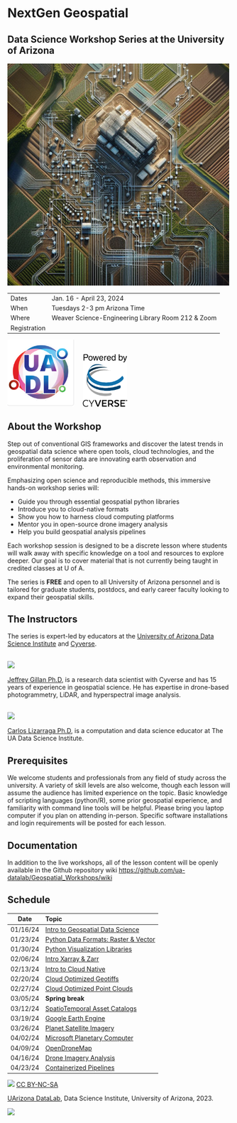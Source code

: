 # NextGen Geospatial 

## Data Science Workshop Series at the University of Arizona

<img src="/images/circuit_landscape.jpeg" width=500>

|      |         |
|  --- | ----  |
| Dates | Jan. 16 - April 23, 2024 |
| When | Tuesdays 2-3 pm Arizona Time | 
| Where | Weaver Science-Engineering Library Room 212 & Zoom |
| Registration |     |

<img src="/images/UA_datalab.png" width=150> &nbsp;&nbsp;&nbsp; <img src="/images/PoweredbyCyverse_LogoSquare0.png" width=100>
## About the Workshop 
Step out of conventional GIS frameworks and discover the latest trends in geospatial data science where open tools, cloud technologies, and the proliferation of sensor data are innovating earth observation and environmental monitoring. 

Emphasizing open science and reproducible methods, this immersive hands-on workshop series will:

* Guide you through essential geospatial python libraries
* Introduce you to cloud-native formats
* Show you how to harness cloud computing platforms
* Mentor you in open-source drone imagery analysis
* Help you build geospatial analysis pipelines

Each workshop session is designed to be a discrete lesson where students will walk away with specific knowledge on a tool and resources to explore deeper. Our goal is to cover material that is not currently being taught in credited classes at U of A.  

The series is **FREE** and open to all University of Arizona personnel and is tailored for graduate students, postdocs, and early career faculty looking to expand their geospatial skills. 



## The Instructors

The series is expert-led by educators at the [University of Arizona Data Science Institute](https://datascience.arizona.edu/) and [Cyverse](https://cyverse.org/). 
<br/>
<br/>

<img src="/images/gillan_headshot_2023.jpg" width=300>

[Jeffrey Gillan Ph.D](https://www.gillanscience.com), is a research data scientist with Cyverse and has 15 years of experience in geospatial science. He has expertise in drone-based photogrammetry, LiDAR, and hyperspectral image analysis. 
<br/>
<br/>

<img src="https://datascience.arizona.edu/sites/default/files/styles/az_medium/public/2023-03/202206448_lizarraga_carlos-5481-Edit.jpg?itok=eadCJ6ZI" width=250>

[Carlos Lizarraga Ph.D](https://datascience.arizona.edu/person/carlos-lizarraga), is a computation and data science educator at The UA Data Science Institute. 


## Prerequisites
We welcome students and professionals from any field of study across the university. A variety of skill levels are also welcome, though each lesson will assume the audience has limited experience on the topic. Basic knowledge of scripting languages (python/R), some prior geospatial experience, and familiarity with command line tools will be helpful. Please bring you laptop computer if you plan on attending in-person. Specific software installations and login requirements will be posted for each lesson. 


## Documentation
In addition to the live workshops, all of the lesson content will be openly available in the Github repository wiki https://github.com/ua-datalab/Geospatial_Workshops/wiki

## Schedule

| Date |  Topic |
| :--: | :-- |
|   01/16/24  |   [Intro to Geospatial Data Science](https://github.com/ua-datalab/Geospatial_Workshops/wiki/Intro-to-Geospatial-Data-Science) | 
| 01/23/24 |  [Python Data Formats: Raster & Vector](https://github.com/ua-datalab/Geospatial_Workshops/wiki/Python-Data-Formats:-Raster-&-Vector)|
|  01/30/24   |  [Python Visualization Libraries](https://github.com/ua-datalab/Geospatial_Workshops/wiki/Python-Visualization-Libraries)  |
|    02/06/24 |   [Intro Xarray & Zarr](https://github.com/ua-datalab/Geospatial_Workshops/wiki/Intro-to-Xarray-&-Zarr) | 
|   02/13/24  | [Intro to Cloud Native](https://github.com/ua-datalab/Geospatial_Workshops/wiki/Intro-to-Cloud-Native)   |
|    02/20/24 |  [Cloud Optimized Geotiffs](https://github.com/ua-datalab/Geospatial_Workshops/wiki/Cloud-Optimized-Geotiffs)  | 
|   02/27/24  |  [Cloud Optimized Point Clouds](https://github.com/ua-datalab/Geospatial_Workshops/wiki/Cloud-Optimized-Point-Clouds) | 
|   03/05/24 |   **Spring break** | 
|    03/12/24 |   [SpatioTemporal Asset Catalogs](https://github.com/ua-datalab/Geospatial_Workshops/wiki/SpatioTemporal-Asset-Catalogs-(STAC)) | 
|    03/19/24 |  [Google Earth Engine](https://github.com/ua-datalab/Geospatial_Workshops/wiki/Google-Earth-Engine)  | 
|    03/26/24 |   [Planet Satellite Imagery](https://github.com/ua-datalab/Geospatial_Workshops/wiki/Planet-Satellite-Imagery) | 
|   04/02/24  | [Microsoft Planetary Computer](https://github.com/ua-datalab/Geospatial_Workshops/wiki/Microsoft-Planetary-Computer) | 
|    04/09/24 |  [OpenDroneMap](https://github.com/ua-datalab/Geospatial_Workshops/wiki/OpenDroneMap)   | 
|   04/16/24  |  [Drone Imagery Analysis](https://github.com/ua-datalab/Geospatial_Workshops/wiki/Drone-Imagery-Analysis)  | 
|    04/23/24 |   [Containerized Pipelines](https://github.com/ua-datalab/Geospatial_Workshops/wiki/Containerized-Pipelines) |


<img src="https://mirrors.creativecommons.org/presskit/buttons/88x31/png/by-nc-sa.png" width="128">  [  CC BY-NC-SA](https://creativecommons.org/licenses/by-nc-sa/4.0/)

[UArizona DataLab](https://www.datascience.arizona.edu/education/uarizona-data-lab), Data Science Institute, University of Arizona, 2023.

<img src="https://datascience.arizona.edu/sites/default/files/Data%20Science%20Institute_Webheader%20%281%29_0.svg" width="256">
